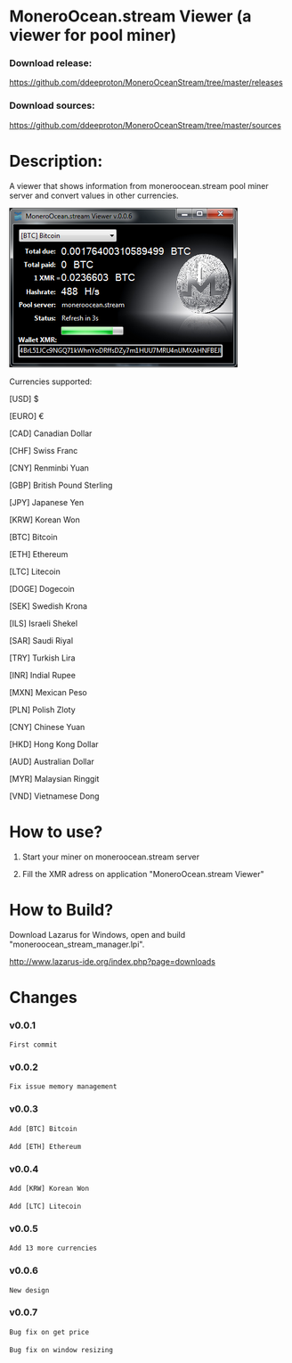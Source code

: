 # MoneroOcean.stream Viewer (a viewer for pool miner)

### Download release:

https://github.com/ddeeproton/MoneroOceanStream/tree/master/releases

### Download sources:

https://github.com/ddeeproton/MoneroOceanStream/tree/master/sources

# Description: 

A viewer that shows information from moneroocean.stream pool miner server and convert values in other currencies. 

![](preview.png)

Currencies supported:

[USD] $

[EURO] €

[CAD] Canadian Dollar

[CHF] Swiss Franc

[CNY] Renminbi Yuan

[GBP] British Pound Sterling

[JPY] Japanese Yen

[KRW] Korean Won

[BTC] Bitcoin 

[ETH] Ethereum

[LTC] Litecoin

[DOGE] Dogecoin

[SEK] Swedish Krona

[ILS] Israeli Shekel

[SAR] Saudi Riyal

[TRY] Turkish Lira

[INR] Indial Rupee

[MXN] Mexican Peso

[PLN] Polish Zloty

[CNY] Chinese Yuan

[HKD] Hong Kong Dollar

[AUD] Australian Dollar

[MYR] Malaysian Ringgit

[VND] Vietnamese Dong



# How to use?

1. Start your miner on moneroocean.stream server

2. Fill the XMR adress on application "MoneroOcean.stream Viewer"

# How to Build? 

Download Lazarus for Windows, open and build "moneroocean_stream_manager.lpi". 

http://www.lazarus-ide.org/index.php?page=downloads

# Changes

### v0.0.1 
	First commit

### v0.0.2
	Fix issue memory management
	
### v0.0.3
	Add [BTC] Bitcoin 
	
	Add [ETH] Ethereum
	
### v0.0.4
	Add [KRW] Korean Won
	
	Add [LTC] Litecoin
	
### v0.0.5

	Add 13 more currencies
	
### v0.0.6

	New design
	
### v0.0.7

	Bug fix on get price
	
	Bug fix on window resizing
